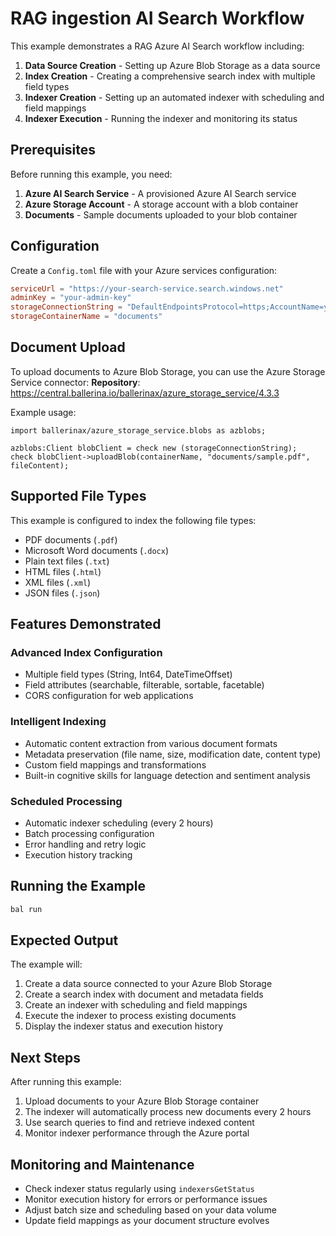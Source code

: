 # RAG ingestion AI Search Workflow

This example demonstrates a RAG Azure AI Search workflow including:

1. **Data Source Creation** - Setting up Azure Blob Storage as a data source
2. **Index Creation** - Creating a comprehensive search index with multiple field types
3. **Indexer Creation** - Setting up an automated indexer with scheduling and field mappings
4. **Indexer Execution** - Running the indexer and monitoring its status

## Prerequisites

Before running this example, you need:

1. **Azure AI Search Service** - A provisioned Azure AI Search service
2. **Azure Storage Account** - A storage account with a blob container
3. **Documents** - Sample documents uploaded to your blob container

## Configuration

Create a `Config.toml` file with your Azure services configuration:

```toml
serviceUrl = "https://your-search-service.search.windows.net"
adminKey = "your-admin-key"
storageConnectionString = "DefaultEndpointsProtocol=https;AccountName=yourstorageaccount;AccountKey=yourkey;EndpointSuffix=core.windows.net"
storageContainerName = "documents"
```

## Document Upload

To upload documents to Azure Blob Storage, you can use the Azure Storage Service connector:
**Repository**: https://central.ballerina.io/ballerinax/azure_storage_service/4.3.3

Example usage:
```ballerina
import ballerinax/azure_storage_service.blobs as azblobs;

azblobs:Client blobClient = check new (storageConnectionString);
check blobClient->uploadBlob(containerName, "documents/sample.pdf", fileContent);
```

## Supported File Types

This example is configured to index the following file types:
- PDF documents (`.pdf`)
- Microsoft Word documents (`.docx`)
- Plain text files (`.txt`)
- HTML files (`.html`)
- XML files (`.xml`)
- JSON files (`.json`)

## Features Demonstrated

### Advanced Index Configuration
- Multiple field types (String, Int64, DateTimeOffset)
- Field attributes (searchable, filterable, sortable, facetable)
- CORS configuration for web applications

### Intelligent Indexing
- Automatic content extraction from various document formats
- Metadata preservation (file name, size, modification date, content type)
- Custom field mappings and transformations
- Built-in cognitive skills for language detection and sentiment analysis

### Scheduled Processing
- Automatic indexer scheduling (every 2 hours)
- Batch processing configuration
- Error handling and retry logic
- Execution history tracking

## Running the Example

```bash
bal run
```

## Expected Output

The example will:
1. Create a data source connected to your Azure Blob Storage
2. Create a search index with document and metadata fields
3. Create an indexer with scheduling and field mappings
4. Execute the indexer to process existing documents
5. Display the indexer status and execution history

## Next Steps

After running this example:
1. Upload documents to your Azure Blob Storage container
2. The indexer will automatically process new documents every 2 hours
3. Use search queries to find and retrieve indexed content
4. Monitor indexer performance through the Azure portal

## Monitoring and Maintenance

- Check indexer status regularly using `indexersGetStatus`
- Monitor execution history for errors or performance issues
- Adjust batch size and scheduling based on your data volume
- Update field mappings as your document structure evolves
